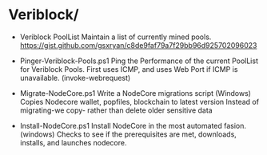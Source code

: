 # Veriblock/

- Veriblock PoolList
Maintain a list of currently mined pools.
https://gist.github.com/gsxryan/c8de9faf79a7f29bb96d925702096023

- Pinger-Veriblock-Pools.ps1
Ping the Performance of the current PoolList for Veriblock Pools.  First uses ICMP, and uses Web Port if ICMP is unavailable. (invoke-webrequest)


- Migrate-NodeCore.ps1
Write a NodeCore migrations script (Windows)
Copies Nodecore wallet, popfiles, blockchain to latest version
Instead of migrating-we copy- rather than delete older sensitive data

- Install-NodeCore.ps1
Install NodeCore in the most automated fasion.  (windows)
Checks to see if the prerequisites are met, downloads, installs, and launches nodecore.
